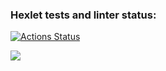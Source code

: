 ### Hexlet tests and linter status:
[![Actions Status](https://github.com/Bkorob/python-project-52/actions/workflows/hexlet-check.yml/badge.svg)](https://github.com/Bkorob/python-project-52/actions)

<a href="https://codeclimate.com/github/Bkorob/python-project-52/maintainability"><img src="https://api.codeclimate.com/v1/badges/ed5e835b9e6ff314af61/maintainability" /></a>